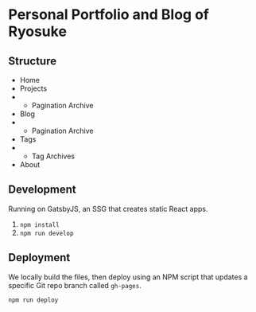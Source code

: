 # Personal Portfolio and Blog of Ryosuke


## Structure

* Home
* Projects
* * Pagination Archive
* Blog
* * Pagination Archive
* Tags
* * Tag Archives
* About

## Development

Running on GatsbyJS, an SSG that creates static React apps.

1. `npm install`
2. `npm run develop`


## Deployment

We locally build the files, then deploy using an NPM script that updates a specific Git repo branch called `gh-pages`.

`npm run deploy`
